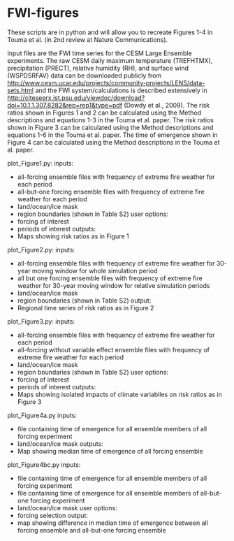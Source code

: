 # FWI-figures
These scripts are in python and will allow you to recreate Figures 1-4 in Touma et al. (in 2nd review at Nature Communications).

Input files are the FWI time series for the CESM Large Ensemble experiments.
The raw CESM daily maximum temperature (TREFHTMX), precipitation (PRECT), relative humidity (RH), and surface wind (WSPDSRFAV) data can be downloaded publicly from http://www.cesm.ucar.edu/projects/community-projects/LENS/data-sets.html and the FWI system/calculations is described extensively in http://citeseerx.ist.psu.edu/viewdoc/download?doi=10.1.1.307.8282&rep=rep1&type=pdf (Dowdy et al., 2009). 
The risk ratios shown in Figures 1 and 2 can be calculated using the Method descriptions and equations 1-3 in the Touma et al. paper.
The risk ratios shown in Figure 3 can be calculated using the Method descriptions and equations 1-6 in the Touma et al. paper.
The time of emergence shown in Figure 4 can be calculated using the Method descriptions in the Touma et al. paper.

plot_Figure1.py:
inputs:
- all-forcing ensemble files with frequency of extreme fire weather for each period
- all-but-one forcing ensemble files with frequency of extreme fire weather for each period
- land/ocean/ice mask
- region boundaries (shown in Table S2)
user options:
- forcing of interest
- periods of interest
outputs:
- Maps showing risk ratios as in Figure 1

plot_Figure2.py:
inputs:
- all-forcing ensemble files with frequency of extreme fire weather for 30-year moving window for whole simulation period
- all but one forcing ensemble files with frequency of extreme fire weather for 30-year moving window for relative simulation periods
- land/ocean/ice mask
- region boundaries (shown in Table S2)
output:
- Regional time series of risk ratios as in Figure 2

plot_Figure3.py:
inputs:
- all-forcing ensemble files with frequency of extreme fire weather for each period
- all-forcing without variable effect ensemble files with frequency of extreme fire weather for each period
- land/ocean/ice mask
- region boundaries (shown in Table S2)
user options:
- forcing of interest
- periods of interest
outputs:
- Maps showing isolated impacts of climate variabiles on risk ratios as in Figure 3

plot_Figure4a.py
inputs:
- file containing time of emergence for all ensemble members of all forcing experiment
- land/ocean/ice mask
outputs:
- Map showing median time of emergence of all forcing ensemble

plot_Figure4bc.py
inputs:
- file containing time of emergence for all ensemble members of all forcing experiment
- file containing time of emergence for all ensemble members of all-but-one forcing experiment
- land/ocean/ice mask
user options:
- forcing selection
output:
- map showing difference in median time of emergence between all forcing ensemble and all-but-one forcing ensemble

